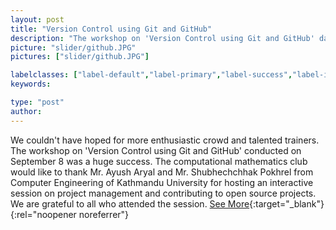 ```yaml
---
layout: post
title: "Version Control using Git and GitHub"
description: "The workshop on 'Version Control using Git and GitHub' dated September 8,022 was mentored by Mr. Ayush Aryal and Mr. Shubhechchhak Pokhrel from Computer Engineering of Kathmandu University"
picture: "slider/github.JPG"
pictures: ["slider/github.JPG"]

labelclasses: ["label-default","label-primary","label-success","label-info","label-warning","label-danger"]
keywords:

type: "post"
author:
---
```


We couldn't have hoped for more enthusiastic crowd and talented trainers. The workshop on 'Version Control using Git and GitHub' conducted on September 8 was a huge success. The computational mathematics club would like to thank Mr. Ayush Aryal and Mr. Shubhechchhak Pokhrel from Computer Engineering of Kathmandu University for hosting an interactive session on project management and contributing to open source projects. We are grateful to all who attended the session. [See More](https://www.facebook.com/kucmc1/posts/pfbid02wXn44PZGGHDizWeGgwQoT4UQf5hdGM2K5eqRzgYRY34pgGVqHyzWK2737pYQN8GFl){:target="_blank"}{:rel="noopener noreferrer"}

